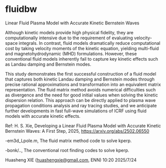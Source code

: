 # fluidbw
Linear Fluid Plasma Model with Accurate Kinetic Bernstein Waves

Although kinetic models provide high physical fidelity, they are computationally intensive due to the requirement of evaluating velocity-space integrals. In contrast, fluid models dramatically reduce computational cost by taking velocity moments of the kinetic equation, yielding multi-fluid and magnetohydrodynamic (MHD) formulations. However, these conventional fluid models inherently fail to capture key kinetic effects such as Landau damping and Bernstein modes.

This study demonstrates the first successful construction of a fluid model that captures both kinetic Landau damping and Bernstein modes through precise rational approximations and transformation into an equivalent matrix representation. The fluid matrix method avoids numerical difficulties such as divergence and the need for good initial values when solving the kinetic dispersion relation. This approach can be directly applied to plasma wave propagation conditions analysis and ray tracing studies, and we anticipate further developments in fast full-wave simulations of ICRF using fluid models with accurate kinetic effects. 

Ref: H. S. Xie, Developing a Linear Fluid Plasma Model with Accurate Kinetic Bernstein Waves: A First Step, 2025, https://arxiv.org/abs/2502.06550

-em3d_Lpole.m, The fluid matrix method code to solve kperp. 

-bonk/.., The conventional root finding codes to solve kperp.


Huasheng XIE (huashengxie@gmail.com, ENN)
10:20 2025/7/24
